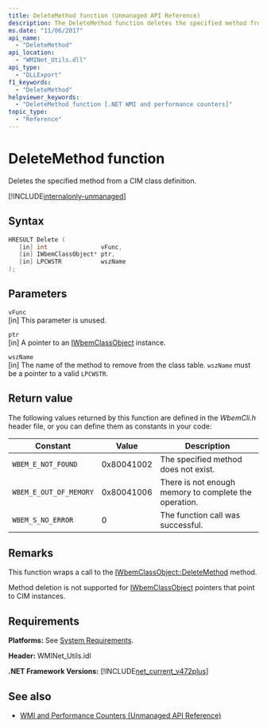```yaml
---
title: DeleteMethod function (Unmanaged API Reference)
description: The DeleteMethod function deletes the specified method from a CIM class definition.
ms.date: "11/06/2017"
api_name: 
  - "DeleteMethod"
api_location: 
  - "WMINet_Utils.dll"
api_type: 
  - "DLLExport"
f1_keywords: 
  - "DeleteMethod"
helpviewer_keywords: 
  - "DeleteMethod function [.NET WMI and performance counters]"
topic_type: 
  - "Reference"
---
```

# DeleteMethod function
Deletes the specified method from a CIM class definition.

[!INCLUDE[internalonly-unmanaged](../../../../includes/internalonly-unmanaged.md)]
    
## Syntax  
  
```cpp  
HRESULT Delete (
   [in] int               vFunc, 
   [in] IWbemClassObject* ptr, 
   [in] LPCWSTR           wszName 
); 
```  

## Parameters

`vFunc`  
[in] This parameter is unused.

`ptr`  
[in] A pointer to an [IWbemClassObject](/windows/desktop/api/wbemcli/nn-wbemcli-iwbemclassobject) instance.

`wszName`  
[in] The name of the method to remove from the class table. `wszName` must be a pointer to a valid `LPCWSTR`.

## Return value

The following values returned by this function are defined in the *WbemCli.h* header file, or you can define them as constants in your code:

|Constant  |Value  |Description  |
|---------|---------|---------|
| `WBEM_E_NOT_FOUND` | 0x80041002 | The specified method does not exist. |
| `WBEM_E_OUT_OF_MEMORY` | 0x80041006 | There is not enough memory to complete the operation. |
| `WBEM_S_NO_ERROR` | 0 | The function call was successful.  |

## Remarks

This function wraps a call to the [IWbemClassObject::DeleteMethod](/windows/desktop/api/wbemcli/nf-wbemcli-iwbemclassobject-deletemethod) method.

Method deletion is not supported for [IWbemClassObject](/windows/desktop/api/wbemcli/nn-wbemcli-iwbemclassobject) pointers that point to CIM instances.

## Requirements  
 **Platforms:** See [System Requirements](../../get-started/system-requirements.md).  
  
 **Header:** WMINet_Utils.idl  
  
 **.NET Framework Versions:** [!INCLUDE[net_current_v472plus](../../../../includes/net-current-v472plus.md)]  
  
## See also

- [WMI and Performance Counters (Unmanaged API Reference)](index.md)
